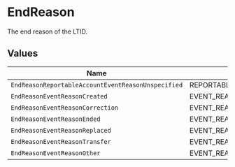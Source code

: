 # EndReason

The end reason of the LTID.


## Values

| Name                                               | Value                                              |
| -------------------------------------------------- | -------------------------------------------------- |
| `EndReasonReportableAccountEventReasonUnspecified` | REPORTABLE_ACCOUNT_EVENT_REASON_UNSPECIFIED        |
| `EndReasonEventReasonCreated`                      | EVENT_REASON_CREATED                               |
| `EndReasonEventReasonCorrection`                   | EVENT_REASON_CORRECTION                            |
| `EndReasonEventReasonEnded`                        | EVENT_REASON_ENDED                                 |
| `EndReasonEventReasonReplaced`                     | EVENT_REASON_REPLACED                              |
| `EndReasonEventReasonTransfer`                     | EVENT_REASON_TRANSFER                              |
| `EndReasonEventReasonOther`                        | EVENT_REASON_OTHER                                 |